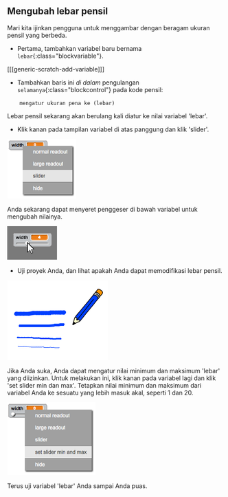 ## Mengubah lebar pensil

Mari kita ijinkan pengguna untuk menggambar dengan beragam ukuran pensil yang berbeda.

+ Pertama, tambahkan variabel baru bernama `lebar`{:class="blockvariable"}.

[[[generic-scratch-add-variable]]]

+ Tambahkan baris ini *di dalam* pengulangan `selamanya`{:class="blockcontrol"} pada kode pensil:

```blocks
    mengatur ukuran pena ke (lebar)
```

Lebar pensil sekarang akan berulang kali diatur ke nilai variabel 'lebar'.

+ Klik kanan pada tampilan variabel di atas panggung dan klik 'slider'.

![tangkapan layar](images/paint-slider.png)

Anda sekarang dapat menyeret penggeser di bawah variabel untuk mengubah nilainya.

![tangkapan layar](images/paint-slider-change.png)

+ Uji proyek Anda, dan lihat apakah Anda dapat memodifikasi lebar pensil.

![tangkapan layar](images/paint-width-test.png)

Jika Anda suka, Anda dapat mengatur nilai minimum dan maksimum 'lebar' yang diizinkan. Untuk melakukan ini, klik kanan pada variabel lagi dan klik 'set slider min dan max'. Tetapkan nilai minimum dan maksimum dari variabel Anda ke sesuatu yang lebih masuk akal, seperti 1 dan 20.

![tangkapan layar](images/paint-slider-max.png)

Terus uji variabel 'lebar' Anda sampai Anda puas.
